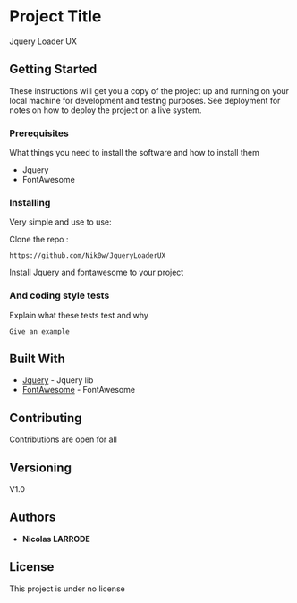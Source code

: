 # Project Title

Jquery Loader UX

## Getting Started

These instructions will get you a copy of the project up and running on your local machine for development and testing purposes. See deployment for notes on how to deploy the project on a live system.

### Prerequisites

What things you need to install the software and how to install them

 - Jquery
 - FontAwesome

### Installing

Very simple and use to use:

Clone the repo :

```
https://github.com/Nik0w/JqueryLoaderUX
```
Install Jquery and fontawesome to your project

### And coding style tests

Explain what these tests test and why

```
Give an example
```

## Built With

* [Jquery](https://code.jquery.com/jquery-3.3.1.js) - Jquery lib
* [FontAwesome](https://use.fontawesome.com/releases/v5.3.1/css/all.css) - FontAwesome

## Contributing

Contributions are open for all

## Versioning

V1.0

## Authors

* **Nicolas LARRODE**

## License

This project is under no license